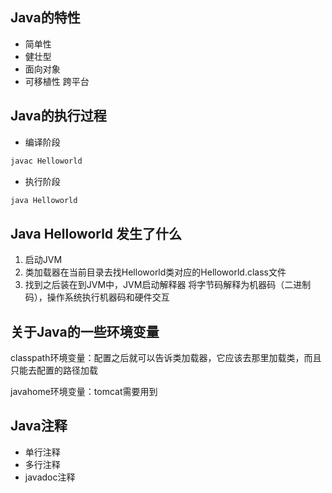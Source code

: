 ## Java的特性
- 简单性
- 健壮型
- 面向对象
- 可移植性 跨平台

## Java的执行过程
- 编译阶段
``` java
javac Helloworld
```

- 执行阶段
``` java
java Helloworld
```

## Java Helloworld 发生了什么
1. 启动JVM
2. 类加载器在当前目录去找Helloworld类对应的Helloworld.class文件
3. 找到之后装在到JVM中，JVM启动解释器 将字节码解释为机器码（二进制码），操作系统执行机器码和硬件交互

## 关于Java的一些环境变量
classpath环境变量：配置之后就可以告诉类加载器，它应该去那里加载类，而且只能去配置的路径加载

javahome环境变量：tomcat需要用到

## Java注释
- 单行注释
- 多行注释
- javadoc注释


